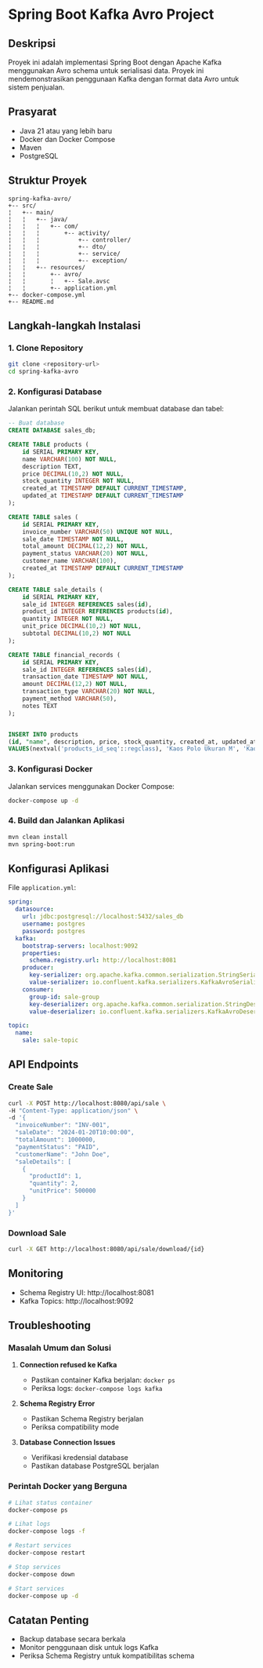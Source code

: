 # Spring Boot Kafka Avro Project

## Deskripsi
Proyek ini adalah implementasi Spring Boot dengan Apache Kafka menggunakan Avro schema untuk serialisasi data. Proyek ini mendemonstrasikan penggunaan Kafka dengan format data Avro untuk sistem penjualan.

## Prasyarat
- Java 21 atau yang lebih baru
- Docker dan Docker Compose
- Maven
- PostgreSQL

## Struktur Proyek
```plaintext
spring-kafka-avro/
+-- src/
¦   +-- main/
¦   ¦   +-- java/
¦   ¦   ¦   +-- com/
¦   ¦   ¦       +-- activity/
¦   ¦   ¦           +-- controller/
¦   ¦   ¦           +-- dto/
¦   ¦   ¦           +-- service/
¦   ¦   ¦           +-- exception/
¦   ¦   +-- resources/
¦   ¦       +-- avro/
¦   ¦       ¦   +-- Sale.avsc
¦   ¦       +-- application.yml
+-- docker-compose.yml
+-- README.md
```

## Langkah-langkah Instalasi

### 1. Clone Repository
```bash
git clone <repository-url>
cd spring-kafka-avro
```

### 2. Konfigurasi Database
Jalankan perintah SQL berikut untuk membuat database dan tabel:

```sql
-- Buat database
CREATE DATABASE sales_db;

CREATE TABLE products (
    id SERIAL PRIMARY KEY,
    name VARCHAR(100) NOT NULL,
    description TEXT,
    price DECIMAL(10,2) NOT NULL,
    stock_quantity INTEGER NOT NULL,
    created_at TIMESTAMP DEFAULT CURRENT_TIMESTAMP,
    updated_at TIMESTAMP DEFAULT CURRENT_TIMESTAMP
);

CREATE TABLE sales (
    id SERIAL PRIMARY KEY,
    invoice_number VARCHAR(50) UNIQUE NOT NULL,
    sale_date TIMESTAMP NOT NULL,
    total_amount DECIMAL(12,2) NOT NULL,
    payment_status VARCHAR(20) NOT NULL,
    customer_name VARCHAR(100),
    created_at TIMESTAMP DEFAULT CURRENT_TIMESTAMP
);

CREATE TABLE sale_details (
    id SERIAL PRIMARY KEY,
    sale_id INTEGER REFERENCES sales(id),
    product_id INTEGER REFERENCES products(id),
    quantity INTEGER NOT NULL,
    unit_price DECIMAL(10,2) NOT NULL,
    subtotal DECIMAL(10,2) NOT NULL
);

CREATE TABLE financial_records (
    id SERIAL PRIMARY KEY,
    sale_id INTEGER REFERENCES sales(id),
    transaction_date TIMESTAMP NOT NULL,
    amount DECIMAL(12,2) NOT NULL,
    transaction_type VARCHAR(20) NOT NULL,
    payment_method VARCHAR(50),
    notes TEXT
);


INSERT INTO products
(id, "name", description, price, stock_quantity, created_at, updated_at)
VALUES(nextval('products_id_seq'::regclass), 'Kaos Polo Ukuran M', 'Kaos Polo Ukuran M', 90000, 100, CURRENT_TIMESTAMP, CURRENT_TIMESTAMP);

```

### 3. Konfigurasi Docker
Jalankan services menggunakan Docker Compose:

```bash
docker-compose up -d
```

### 4. Build dan Jalankan Aplikasi
```bash
mvn clean install
mvn spring-boot:run
```

## Konfigurasi Aplikasi
File `application.yml`:

```yaml
spring:
  datasource:
    url: jdbc:postgresql://localhost:5432/sales_db
    username: postgres
    password: postgres
  kafka:
    bootstrap-servers: localhost:9092
    properties:
      schema.registry.url: http://localhost:8081
    producer:
      key-serializer: org.apache.kafka.common.serialization.StringSerializer
      value-serializer: io.confluent.kafka.serializers.KafkaAvroSerializer
    consumer:
      group-id: sale-group
      key-deserializer: org.apache.kafka.common.serialization.StringDeserializer
      value-deserializer: io.confluent.kafka.serializers.KafkaAvroDeserializer

topic:
  name:
    sale: sale-topic
```

## API Endpoints

### Create Sale
```bash
curl -X POST http://localhost:8080/api/sale \
-H "Content-Type: application/json" \
-d '{
  "invoiceNumber": "INV-001",
  "saleDate": "2024-01-20T10:00:00",
  "totalAmount": 1000000,
  "paymentStatus": "PAID",
  "customerName": "John Doe",
  "saleDetails": [
    {
      "productId": 1,
      "quantity": 2,
      "unitPrice": 500000
    }
  ]
}'
```

### Download Sale
```bash
curl -X GET http://localhost:8080/api/sale/download/{id}
```

## Monitoring
- Schema Registry UI: http://localhost:8081
- Kafka Topics: http://localhost:9092

## Troubleshooting

### Masalah Umum dan Solusi
1. **Connection refused ke Kafka**
   - Pastikan container Kafka berjalan: `docker ps`
   - Periksa logs: `docker-compose logs kafka`

2. **Schema Registry Error**
   - Pastikan Schema Registry berjalan
   - Periksa compatibility mode

3. **Database Connection Issues**
   - Verifikasi kredensial database
   - Pastikan database PostgreSQL berjalan

### Perintah Docker yang Berguna
```bash
# Lihat status container
docker-compose ps

# Lihat logs
docker-compose logs -f

# Restart services
docker-compose restart

# Stop services
docker-compose down

# Start services
docker-compose up -d
```

## Catatan Penting
- Backup database secara berkala
- Monitor penggunaan disk untuk logs Kafka
- Periksa Schema Registry untuk kompatibilitas schema        
